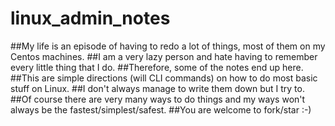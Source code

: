 # linux_admin_notes
##My life is an episode of having to redo a lot of things, most of them on my Centos machines.
##I am a very lazy person and hate having to remember every little thing that I do.
##Therefore, some of the notes end up here.
##This are simple directions (will CLI commands) on how to do most basic stuff on Linux.
##I don't always manage to write them down but I try to.
##Of course there are very many ways to do things and my ways won't always be the fastest/simplest/safest.
##You are welcome to fork/star :-)
